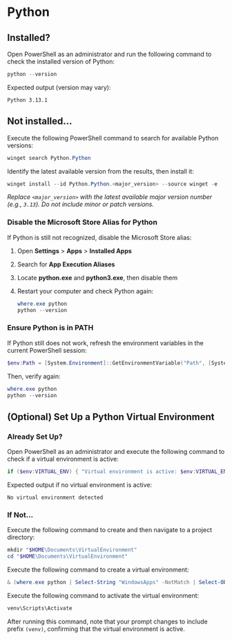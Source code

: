 # Python

## Installed?

Open PowerShell as an administrator and run the following command to check the installed version of Python:

```powershell
python --version
```

Expected output (version may vary):

```
Python 3.13.1
```

## Not installed...

Execute the following PowerShell command to search for available Python versions:

```powershell
winget search Python.Python
```

Identify the latest available version from the results, then install it:

```powershell
winget install --id Python.Python.<major_version> --source winget -e
```

*Replace `<major_version>` with the latest available major version number (e.g., `3.13`). Do not include minor or patch versions.*

### Disable the Microsoft Store Alias for Python
If Python is still not recognized, disable the Microsoft Store alias:

1. Open **Settings** > **Apps** > **Installed Apps**
2. Search for **App Execution Aliases**
3. Locate **python.exe** and **python3.exe**, then disable them
4. Restart your computer and check Python again:
   
   ```powershell
   where.exe python
   python --version
   ```

### Ensure Python is in PATH
If Python still does not work, refresh the environment variables in the current PowerShell session:

```powershell
$env:Path = [System.Environment]::GetEnvironmentVariable("Path", [System.EnvironmentVariableTarget]::Machine)
```

Then, verify again:

```powershell
where.exe python
python --version
```

## (Optional) Set Up a Python Virtual Environment

### Already Set Up?

Open PowerShell as an administrator and execute the following command to check if a virtual environment is active:

```powershell
if ($env:VIRTUAL_ENV) { "Virtual environment is active: $env:VIRTUAL_ENV" } else { "No virtual environment detected" }
```

Expected output if no virtual environment is active:

```
No virtual environment detected
```

### If Not...

Execute the following command to create and then navigate to a project directory:

```powershell
mkdir "$HOME\Documents\VirtualEnvironment"
cd "$HOME\Documents\VirtualEnvironment"
```

Execute the following command to create a virtual environment:

```powershell
& (where.exe python | Select-String "WindowsApps" -NotMatch | Select-Object -First 1) -m venv venv
```

Execute the following command to activate the virtual environment:

```powershell
venv\Scripts\Activate
```

After running this command, note that your prompt changes to include prefix `(venv)`, confirming that the virtual environment is active.

